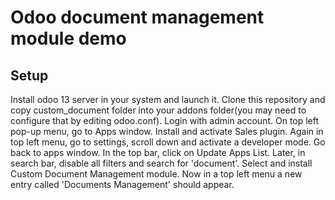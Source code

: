 # Odoo document management module demo

## Setup

Install odoo 13 server in your system and launch it. Clone this repository and copy custom_document folder into your addons folder(you may need to configure that by editing odoo.conf). Login with admin account. On top left pop-up menu, go to Apps window. Install and activate Sales plugin. Again in top left menu, go to settings, scroll down and activate a developer mode. Go back to apps window. In the top bar, click on Update Apps List. Later, in search bar, disable all filters and search for 'document'. Select and install Custom Document Management module. Now in a top left menu a new entry called 'Documents Management' should appear.
